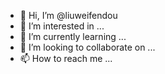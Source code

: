 - 👋 Hi, I’m @liuweifendou
- 👀 I’m interested in ...
- 🌱 I’m currently learning ...
- 💞️ I’m looking to collaborate on ...
- 📫 How to reach me ...

<!---
liuweifendou/liuweifendou is a ✨ special ✨ repository because its `README.md` (this file) appears on your GitHub profile.
You can click the Preview link to take a look at your changes.
--->
